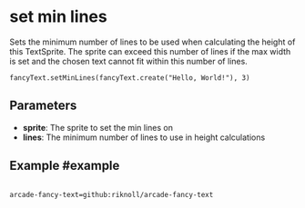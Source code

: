 # set min lines

Sets the minimum number of lines to be used when calculating the height of this TextSprite. The sprite can exceed this number of lines if the max width is set and the chosen text cannot fit within this number of lines.

```sig
fancyText.setMinLines(fancyText.create("Hello, World!"), 3)
```

## Parameters

* **sprite**: The sprite to set the min lines on
* **lines**: The minimum number of lines to use in height calculations

## Example #example


```blocks

```

```package
arcade-fancy-text=github:riknoll/arcade-fancy-text
```